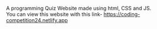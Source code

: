 A programming Quiz Website made using html, CSS and JS. <br>
You can view this website with this link- https://coding-competition24.netlify.app
